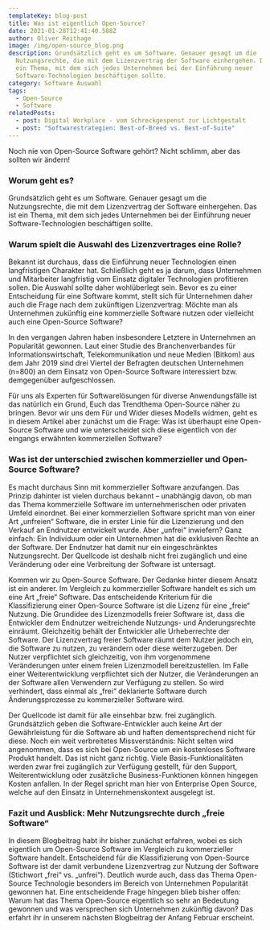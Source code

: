 ```yaml
---
templateKey: blog-post
title: Was ist eigentlich Open-Source?
date: 2021-01-28T12:41:40.588Z
author: Oliver Reithage
image: /img/open-source_blog.png
description: Grundsätzlich geht es um Software. Genauer gesagt um die
  Nutzungsrechte, die mit dem Lizenzvertrag der Software einhergehen. Das ist
  ein Thema, mit dem sich jedes Unternehmen bei der Einführung neuer
  Software-Technologien beschäftigen sollte.
category: Software Auswahl
tags:
  - Open-Source
  - Software
relatedPosts:
  - post: Digital Workplace - vom Schreckgespenst zur Lichtgestalt
  - post: "Softwarestrategien: Best-of-Breed vs. Best-of-Suite"
---
```

Noch nie von Open-Source Software gehört? Nicht schlimm, aber das sollten wir ändern!

### **Worum geht es?**

Grundsätzlich geht es um Software. Genauer gesagt um die Nutzungsrechte, die mit dem Lizenzvertrag der Software einhergehen. Das ist ein Thema, mit dem sich jedes Unternehmen bei der Einführung neuer Software-Technologien beschäftigen sollte.

### **Warum spielt die Auswahl des Lizenzvertrages eine Rolle?**

Bekannt ist durchaus, dass die Einführung neuer Technologien einen langfristigen Charakter hat. Schließlich geht es ja darum, dass Unternehmen und Mitarbeiter langfristig vom Einsatz digitaler Technologien profitieren sollen. Die Auswahl sollte daher wohlüberlegt sein. Bevor es zu einer Entscheidung für eine Software kommt, stellt sich für Unternehmen daher auch die Frage nach dem zukünftigen Lizenzvertrag: Möchte man als Unternehmen zukünftig eine kommerzielle Software nutzen oder vielleicht auch eine Open-Source Software?

In den vergangen Jahren haben insbesondere Letztere in Unternehmen an Popularität gewonnen. Laut einer Studie des Branchenverbandes für Informationswirtschaft, Telekommunikation und neue Medien (Bitkom) aus dem Jahr 2019 sind drei Viertel der Befragten deutschen Unternehmen (n=800) an dem Einsatz von Open-Source Software interessiert bzw. demgegenüber aufgeschlossen.

Für uns als Experten für Softwarelösungen für diverse Anwendungsfälle ist das natürlich ein Grund, Euch das Trendthema Open-Source näher zu bringen. Bevor wir uns dem Für und Wider dieses Modells widmen, geht es in diesem Artikel aber zunächst um die Frage: Was ist überhaupt eine Open-Source Software und wie unterscheidet sich diese eigentlich von der eingangs erwähnten kommerziellen Software?

### **Was ist der unterschied zwischen kommerzieller und Open-Source Software?**

Es macht durchaus Sinn mit kommerzieller Software anzufangen. Das Prinzip dahinter ist vielen durchaus bekannt – unabhängig davon, ob man das Thema kommerzielle Software im unternehmerischen oder privaten Umfeld einordnet. Bei einer kommerziellen Software spricht man von einer Art „unfreien“ Software, die in erster Linie für die Lizenzierung und den Verkauf an Endnutzer entwickelt wurde. Aber „unfrei“ inwiefern? Ganz einfach: Ein Individuum oder ein Unternehmen hat die exklusiven Rechte an der Software. Der Endnutzer hat damit nur ein eingeschränktes Nutzungsrecht. Der Quellcode ist deshalb nicht frei zugänglich und eine Veränderung oder eine Verbreitung der Software ist untersagt.

Kommen wir zu Open-Source Software. Der Gedanke hinter diesem Ansatz ist ein anderer. Im Vergleich zu kommerzieller Software handelt es sich um eine Art „freie“ Software. Das entscheidende Kriterium für die Klassifizierung einer Open-Source Software ist die Lizenz für eine „freie“ Nutzung. Die Grundidee des Lizenzmodells freier Software ist, dass die Entwickler dem Endnutzer weitreichende Nutzungs- und Änderungsrechte einräumt. Gleichzeitig behält der Entwickler alle Urheberrechte der Software. Der Lizenzvertrag freier Software räumt dem Nutzer jedoch ein, die Software zu nutzen, zu verändern oder diese weiterzugeben. Der Nutzer verpflichtet sich gleichzeitig, von ihm vorgenommene Veränderungen unter einem freien Lizenzmodell bereitzustellen. Im Falle einer Weiterentwicklung verpflichtet sich der Nutzer, die Veränderungen an der Software allen Verwendern zur Verfügung zu stellen. So wird verhindert, dass einmal als „frei“ deklarierte Software durch Änderungsprozesse zu kommerzieller Software wird.

Der Quellcode ist damit für alle einsehbar bzw. frei zugänglich. Grundsätzlich geben die Software-Entwickler auch keine Art der Gewährleistung für die Software ab und haften dementsprechend nicht für diese. Noch ein weit verbreitetes Missverständnis: Nicht selten wird angenommen, dass es sich bei Open-Source um ein kostenloses Software Produkt handelt. Das ist nicht ganz richtig. Viele Basis-Funktionalitäten werden zwar frei zugänglich zur Verfügung gestellt, für den Support, Weiterentwicklung oder zusätzliche Business-Funktionen können hingegen Kosten anfallen. In der Regel spricht man hier von Enterprise Open Source, welche auf den Einsatz in Unternehmenskontext ausgelegt ist.

### **Fazit und Ausblick: Mehr Nutzungsrechte durch „freie Software“**

In diesem Blogbeitrag habt ihr bisher zunächst erfahren, wobei es sich eigentlich um Open-Source Software im Vergleich zu kommerzieller Software handelt. Entscheidend für die Klassifizierung von Open-Source Software ist der damit verbundene Lizenzvertrag zur Nutzung der Software (Stichwort „frei“ vs. „unfrei“). Deutlich wurde auch, dass das Thema Open-Source Technologie besonders im Bereich von Unternehmen Popularität gewonnen hat. Eine entscheidende Frage hingegen blieb bisher offen: Warum hat das Thema Open-Source eigentlich so sehr an Bedeutung gewonnen und was versprechen sich Unternehmen zukünftig davon? Das erfahrt ihr in unserem nächsten Blogbeitrag der Anfang Februar erscheint.